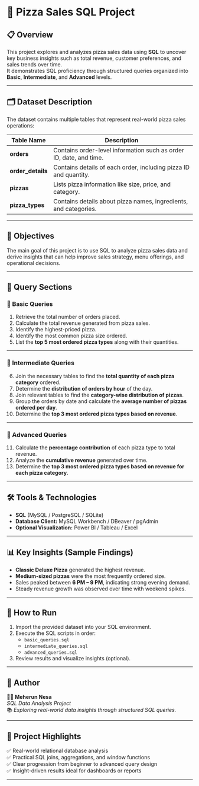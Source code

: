 # 🍕 Pizza Sales SQL Project

## 📋 Overview
This project explores and analyzes pizza sales data using **SQL** to uncover key business insights such as total revenue, customer preferences, and sales trends over time.  
It demonstrates SQL proficiency through structured queries organized into **Basic**, **Intermediate**, and **Advanced** levels.

---

## 🗂️ Dataset Description
The dataset contains multiple tables that represent real-world pizza sales operations:

| Table Name | Description |
|-------------|--------------|
| **orders** | Contains order-level information such as order ID, date, and time. |
| **order_details** | Contains details of each order, including pizza ID and quantity. |
| **pizzas** | Lists pizza information like size, price, and category. |
| **pizza_types** | Contains details about pizza names, ingredients, and categories. |

---

## 🧠 Objectives
The main goal of this project is to use SQL to analyze pizza sales data and derive insights that can help improve sales strategy, menu offerings, and operational decisions.

---

## 🧩 Query Sections

### 🔹 Basic Queries
1. Retrieve the total number of orders placed.  
2. Calculate the total revenue generated from pizza sales.  
3. Identify the highest-priced pizza.  
4. Identify the most common pizza size ordered.  
5. List the **top 5 most ordered pizza types** along with their quantities.

---

### 🔸 Intermediate Queries
6. Join the necessary tables to find the **total quantity of each pizza category** ordered.  
7. Determine the **distribution of orders by hour** of the day.  
8. Join relevant tables to find the **category-wise distribution of pizzas**.  
9. Group the orders by date and calculate the **average number of pizzas ordered per day**.  
10. Determine the **top 3 most ordered pizza types based on revenue**.

---

### 🔺 Advanced Queries
11. Calculate the **percentage contribution** of each pizza type to total revenue.  
12. Analyze the **cumulative revenue** generated over time.  
13. Determine the **top 3 most ordered pizza types based on revenue for each pizza category**.

---

## 🛠️ Tools & Technologies
- **SQL** (MySQL / PostgreSQL / SQLite)  
- **Database Client:** MySQL Workbench / DBeaver / pgAdmin  
- **Optional Visualization:** Power BI / Tableau / Excel  

---

## 📊 Key Insights (Sample Findings)
- **Classic Deluxe Pizza** generated the highest revenue.  
- **Medium-sized pizzas** were the most frequently ordered size.  
- Sales peaked between **6 PM – 9 PM**, indicating strong evening demand.  
- Steady revenue growth was observed over time with weekend spikes.

---

## 🚀 How to Run
1. Import the provided dataset into your SQL environment.  
2. Execute the SQL scripts in order:  
   - `basic_queries.sql`  
   - `intermediate_queries.sql`  
   - `advanced_queries.sql`  
3. Review results and visualize insights (optional).  

---

## 🧾 Author
**👩‍💻 Meherun Nesa**  
*SQL Data Analysis Project*  
📚 *Exploring real-world data insights through structured SQL queries.*

---

## 🌟 Project Highlights
✅ Real-world relational database analysis  
✅ Practical SQL joins, aggregations, and window functions  
✅ Clear progression from beginner to advanced query design  
✅ Insight-driven results ideal for dashboards or reports  

---

